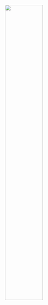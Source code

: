 <div>
    <img style="width: 50%" src="https://res.cloudinary.com/dwu65dhp2/image/upload/v1627473265/makeMBTItest/home-beforelogin_v6kdbs.png">
</div>